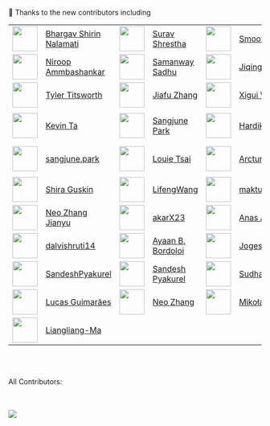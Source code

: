 :hammer: Thanks to the new contributors including
<table>
  <tr>
    <td> <img src="https://avatars.githubusercontent.com/u/106674601"   width = 50px height = 50px > </td> 
    <td><a href="https://github.com/bhargavshirin">Bhargav Shirin Nalamati</a></td>
    <td> <img src="https://avatars.githubusercontent.com/u/148626286"   width = 50px height = 50px > </td>
    <td><a href="https://github.com/shresthasurav)">Surav Shrestha</a></td>
    <td> <img src="https://avatars.githubusercontent.com/u/86610201"   width = 50px height = 50px > </td>
    <td><a href="https://github.com/Smoothieewastaken">Smoothieewastaken</a></td>
    <td> <img src="https://avatars.githubusercontent.com/u/19263306"   width = 50px height = 50px > </td>
    <td><a href="https://github.com/jmamou">Jonathan Mamou</a></td>
  </tr>

  <tr>
    <td> <img src="https://avatars.githubusercontent.com/u/38869685"   width = 50px height = 50px > </td>
    <td><a href="https://github.com/nammbash">Niroop Ammbashankar</a></td>
    <td> <img src="https://avatars.githubusercontent.com/u/24360328"   width = 50px height = 50px > </td>
    <td><a href="https://github.com/SamanwaySadhu">Samanway Sadhu</a></td>
    <td> <img src="https://avatars.githubusercontent.com/u/107918818"   width = 50px height = 50px > </td>
    <td><a href="https://github.com/jiqing-feng">Jiqing Feng</a></td>
    <td> <img src="https://avatars.githubusercontent.com/u/36058628"   width = 50px height = 50px > </td>
    <td><a href="https://github.com/sywangyi">Yi Wang</a></td>
  </tr>

  <tr>
    <td> <img src="https://avatars.githubusercontent.com/u/43555799"   width = 50px height = 50px > </td>
    <td><a href="https://github.com/tylertitsworth">Tyler Titsworth</a></td>
    <td> <img src="https://avatars.githubusercontent.com/u/40050405"   width = 50px height = 50px > </td>
    <td><a href="https://github.com/jiafuzha">Jiafu Zhang</a></td>
    <td> <img src="https://avatars.githubusercontent.com/u/111278656"   width = 50px height = 50px > </td>
    <td><a href="https://github.com/xiguiw">Xigui Wang</a></td>
    <td> <img src="https://avatars.githubusercontent.com/u/88080182"   width = 50px height = 50px > </td>
    <td><a href="https://github.com/huiyan2021">Huiyan Cao</a></td>

   </tr>

  <tr>
    <td> <img src="https://avatars.githubusercontent.com/u/116312994"   width = 50px height = 50px > </td>
    <td><a href="https://github.com/kta-intel">Kevin Ta</a></td>
    <td> <img src="https://avatars.githubusercontent.com/u/60810276"   width = 50px height = 50px > </td>
    <td><a href="https://github.com/JJukE">Sangjune Park</a></td>
    <td> <img src="https://avatars.githubusercontent.com/u/53142482"   width = 50px height = 50px > </td>
    <td><a href="https://github.com/JJukE">Hardik Kamboj</a></td>
    <td> <img src="https://avatars.githubusercontent.com/u/22633385"   width = 50px height = 50px > </td>
    <td><a href="https://github.com/eltociear">Ikko Eltociear Ashimine</a></td>

   </tr>

  <tr>
    <td> <img src="https://avatars.githubusercontent.com/u/28818972"   width = 50px height = 50px > </td>
    <td><a href="https://github.com/park12sj">sangjune.park</a></td>
    <td> <img src="https://avatars.githubusercontent.com/u/21761437"   width = 50px height = 50px > </td>
    <td><a href="https://github.com/louie-tsai">Louie Tsai</a></td>
    <td> <img src="https://avatars.githubusercontent.com/u/99889376"   width = 50px height = 50px > </td>
    <td><a href="https://github.com/Arcturus22">Arcturus22</a></td>
    <td> <img src="https://avatars.githubusercontent.com/u/128703909"   width = 50px height = 50px > </td>
    <td><a href="https://github.com/alienishi">Aditya Aryaman Das</a></td>
   </tr>

  <tr>
    <td> <img src="https://avatars.githubusercontent.com/u/30695324"   width = 50px height = 50px > </td>
    <td><a href="https://github.com/shira-g">Shira Guskin</a></td>
    <td> <img src="https://avatars.githubusercontent.com/u/5210110"   width = 50px height = 50px > </td>
    <td><a href="https://github.com/LifengWang">LifengWang</a></td>
    <td> <img src="https://avatars.githubusercontent.com/u/31421551"   width = 50px height = 50px > </td>
    <td><a href="https://github.com/maktukmak">maktukmak</a></td>
    <td> <img src="https://avatars.githubusercontent.com/u/136635052"   width = 50px height = 50px > </td>
    <td><a href="https://github.com/itayariel1">Itay Ariel</a></td>
   </tr>

  <tr>
    <td> <img src="https://avatars.githubusercontent.com/u/46982523"   width = 50px height = 50px > </td>
    <td><a href="https://github.com/NeoZhangJianyu">Neo Zhang Jianyu</a></td>
    <td> <img src="https://avatars.githubusercontent.com/u/63159924"   width = 50px height = 50px > </td>
    <td><a href="https://github.com/akarX23">akarX23</a></td>
    <td> <img src="https://avatars.githubusercontent.com/u/112881240"   width = 50px height = 50px > </td>
    <td><a href="https://github.com/aahouzi">Anas Ahouzi</a></td>
    <td> <img src="https://avatars.githubusercontent.com/u/5948851"   width = 50px height = 50px > </td>
    <td><a href="https://github.com/dc3671">Dino Chen</a></td>
  </tr>

  <tr>
    <td> <img src="https://avatars.githubusercontent.com/u/120911455"   width = 50px height = 50px > </td>
    <td><a href="https://github.com/dalvishruti14">dalvishruti14</a></td>
    <td> <img src="https://avatars.githubusercontent.com/u/64208057"   width = 50px height = 50px > </td>
    <td><a href="https://github.com/Ayaan49">Ayaan B. Bordoloi</a></td>
    <td> <img src="https://avatars.githubusercontent.com/u/114826902"   width = 50px height = 50px > </td>
    <td><a href="https://github.com/sonijogesh">Jogesh Soni</a></td>
    <td> <img src="https://avatars.githubusercontent.com/u/117426013"   width = 50px height = 50px > </td>
    <td><a href="https://github.com/RS-labhub">Rohan Sharma</a></td>
  </tr>


  <tr>
    <td> <img src="https://avatars.githubusercontent.com/u/85491057"   width = 50px height = 50px > </td>
    <td><a href="https://github.com/SandeshPyakurel">SandeshPyakurel</a></td>
    <td> <img src="https://avatars.githubusercontent.com/u/82999440"   width = 50px height = 50px > </td>
    <td><a href="https://github.com/Sandesh-Pyakurel">Sandesh Pyakurel</a></td>
    <td> <img src="https://avatars.githubusercontent.com/u/97780892"   width = 50px height = 50px > </td>
    <td><a href="https://github.com/sudhanshu-77">Sudhanshu Tripathi</a></td>
    <td> <img src="https://avatars.githubusercontent.com/u/69961360"   width = 50px height = 50px > </td>
    <td><a href="https://github.com/bearn01d">Benedikt Imbusch</a></td>
  </tr>

  <tr>
    <td> <img src="https://avatars.githubusercontent.com/u/31226269"   width = 50px height = 50px > </td>
    <td><a href="https://github.com/LucasHBG">Lucas Guimarães</a></td>
    <td> <img src="https://avatars.githubusercontent.com/u/14088817"   width = 50px height = 50px > </td>
    <td><a href="https://github.com/arthw">Neo Zhang</a></td>
    <td> <img src="https://avatars.githubusercontent.com/u/65897012"   width = 50px height = 50px > </td>
    <td><a href="https://github.com/mzyczyns">Mikołaj Życzyński</a></td>
    <td> <img src="https://avatars.githubusercontent.com/u/32893314"   width = 50px height = 50px > </td>
    <td><a href="https://github.com/danielkorat">Daniel Korat</a></td>
  </tr>

  <tr>
    <td> <img src="https://avatars.githubusercontent.com/u/17159645"   width = 50px height = 50px > </td>
    <td><a href="https://github.com/Liangliang-Ma">Liangliang-Ma</a></td>
  </tr>


</table>

<br />
<br />

All Contributors:<br />
<br />
<br />

<a href="https://github.com/intel/intel-extension-for-transformers/graphs/contributors">
  <img src="https://contrib.rocks/image?repo=intel/intel-extension-for-transformers" />
</a>

